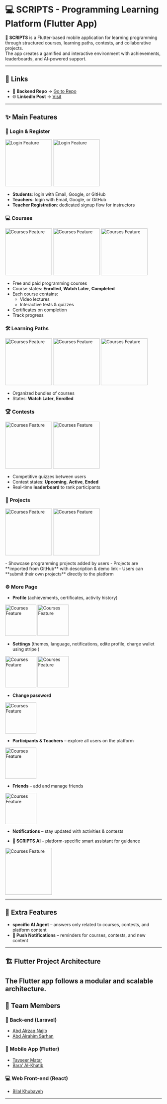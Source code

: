 # 💻 SCRIPTS - Programming Learning Platform (Flutter App)

🚀 **SCRIPTS** is a Flutter-based mobile application for learning programming through structured courses, learning paths, contests, and collaborative projects.  
The app creates a gamified and interactive environment with achievements, leaderboards, and AI-powered support.

---
## 🔗 Links

- 📱 **Backend Repo** → <a href="https://github.com/ABDALRZAQ345/Scripts" target="_blank">Go to Repo</a>  
- 🌐 **LinkedIn Post** → <a href="https://www.linkedin.com/posts/abd-alrzaq-najieb-7357b3341_%D9%8A%D8%B3%D8%B9%D8%AF%D9%86%D8%A7-%D9%86%D8%B4%D8%A7%D8%B1%D9%83%D9%83%D9%85%D9%85%D8%B4%D8%B1%D9%88%D8%B9%D9%86%D8%A7-%D8%A7%D9%84%D8%AC%D8%AF%D9%8A%D8%AF-scripts-ugcPost-7371841744121851904-KeZv?utm_source=share&utm_medium=member_android&rcm=ACoAAFP8iLcBFIhC-C5I9GaaPzH8-7bu5aBXaIk" target="_blank">Visit</a>

---
 
## ✨ Main Features

### 🔑 Login & Register

<img src="assets/screenshots/login.jpg" alt="Login Feature" width="150"/>
<img src="assets/screenshots/register_light.jpg" alt="Login Feature" width="150"/>

- **Students**: login with Email, Google, or GitHub  
- **Teachers**: login with Email, Google, or GitHub  
- **Teacher Registration**: dedicated signup flow for instructors  

### 💻 Courses

<img src="assets/screenshots/course.jpg" alt="Courses Feature" width="150"/>
<img src="assets/screenshots/course_content.jpg" alt="Courses Feature" width="150"/>
<img src="assets/screenshots/course_info.jpg" alt="Courses Feature" width="150"/>

- Free and paid programming courses  
- Course states: **Enrolled**, **Watch Later**, **Completed**  
- Each course contains:  
  - Video lectures  
  - Interactive tests & quizzes  
- Certificates on completion  
- Track progress  

### 🛠️ Learning Paths

<img src="assets/screenshots/path.jpg" alt="Courses Feature" width="150"/>
<img src="assets/screenshots/pathinfo.jpg" alt="Courses Feature" width="150"/>
<img src="assets/screenshots/course_info.jpg" alt="Courses Feature" width="150"/>

- Organized bundles of courses  
- States: **Watch Later**, **Enrolled**  


### 🏆 Contests

<img src="assets/screenshots/contest.jpg" alt="Courses Feature" width="150"/>
<img src="assets/screenshots/test.jpg" alt="Courses Feature" width="150"/>

- Competitive quizzes between users  
- Contest states: **Upcoming**, **Active**, **Ended**  
- Real-time **leaderboard** to rank participants  

### 🚀 Projects
<p>
<img src="assets/screenshots/add_project.jpg" alt="Courses Feature" width="150"/>
<img src="assets/screenshots/project.jpg" alt="Courses Feature" width="150"/>
</p>
- Showcase programming projects added by users  
- Projects are **imported from GitHub** with description & demo link  
- Users can **submit their own projects** directly to the platform  

### ⚙️ More Page
- **Profile** (achievements, certificates, activity history)  

<img src="assets/screenshots/profile.jpg" alt="Courses Feature" width="100"/>
<img src="assets/screenshots/certificate.jpg" alt="Courses Feature" width="100"/>


- **Settings** (themes, language, notifications, edite profile, charge wallet using stripe )  

<img src="assets/screenshots/setting.jpg" alt="Courses Feature" width="100"/>
<img src="assets/screenshots/stripe.jpg" alt="Courses Feature" width="100"/>


- **Change password**  

<img src="assets/screenshots/c_pass.jpg" alt="Courses Feature" width="100"/>

- **Participants & Teachers** – explore all users on the platform  

<img src="assets/screenshots/participant.jpg" alt="Courses Feature" width="100"/>
 
- **Friends** – add and manage friends  

<img src="assets/screenshots/friend.jpg" alt="Courses Feature" width="100"/>

- **Notifications** – stay updated with activities & contests 

- **🤖 SCRIPTS AI** – platform-specific smart assistant for guidance

<img src="assets/screenshots/AI.jpg" alt="Courses Feature" width="150"/>

---

## 🤖 Extra Features
- **specific AI Agent** – answers only related to courses, contests, and platform content  
- **🔔 Push Notifications** – reminders for courses, contests, and new content  

---

## 🏗️ Flutter Project Architecture
The **Flutter app** follows a modular and scalable architecture.
---

## 👥 Team Members

### 🔧 Back-end (Laravel)
- <a href="https://www.linkedin.com/in/abd-alrzaq-najieb-7357b3341?utm_source=share&utm_campaign=share_via&utm_content=profile&utm_medium=android_app" target="_blank">Abd Alrzaq Najib</a>  
- <a href="https://www.linkedin.com/in/abdalrhim-sarhan-33903a383?utm_source=share&utm_campaign=share_via&utm_content=profile&utm_medium=android_app" target="_blank">Abd Alrahim Sarhan</a>

### 📱 Mobile App (Flutter)
- <a href="https://www.linkedin.com/in/tayseer-matar-7b3a83333?utm_source=share&utm_campaign=share_via&utm_content=profile&utm_medium=android_app" target="_blank">Tayseer Matar</a>  
- <a href="https://www.linkedin.com/in/baraa-alkhateb-3b50b5352?utm_source=share&utm_campaign=share_via&utm_content=profile&utm_medium=android_app" target="_blank">Bara’ Al-Khatib</a>

### 💻 Web Front-end (React)
- <a href="https://www.linkedin.com/in/bilallmustafaa?utm_source=share&utm_campaign=share_via&utm_content=profile&utm_medium=android_app" target="_blank">Bilal Khubayeh</a>

---

